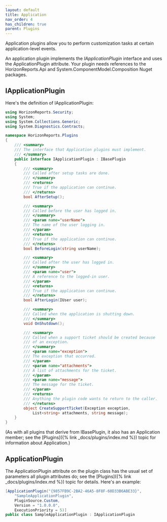 ```yaml
---
layout: default
title: Application
nav_order: 4
has_children: true
parent: Plugins
---
```


Application plugins allow you to perform customization tasks at certain application-level events.

An application plugin implements the *IApplicationPlugin* interface and uses the ApplicationPlugin attribute. Your plugin needs references to the HorizonReports.Api and System.ComponentModel.Composition Nuget packages.

## IApplicationPlugin
Here's the definition of IApplicationPlugin:

```csharp
using HorizonReports.Security;
using System;
using System.Collections.Generic;
using System.Diagnostics.Contracts;

namespace HorizonReports.Plugins
{
    /// <summary>
    /// The interface that Application plugins must implement.
    /// </summary>
    public interface IApplicationPlugin : IBasePlugin
    {
        /// <summary>
        /// Called after setup tasks are done.
        /// </summary>
        /// <returns>
        /// True if the application can continue.
        /// </returns>
        bool AfterSetup();

        /// <summary>
        /// Called before the user has logged in.
        /// </summary>
        /// <param name="userName">
        /// The name of the user logging in.
        /// </param>
        /// <returns>
        /// True if the application can continue.
        /// </returns>
        bool BeforeLogin(string userName);

        /// <summary>
        /// Called after the user has logged in.
        /// </summary>
        /// <param name="user">
        /// A reference to the logged-in user.
        /// </param>
        /// <returns>
        /// True if the application can continue.
        /// </returns>
        bool AfterLogin(IUser user);

        /// <summary>
        /// Called when the application is shutting down.
        /// </summary>
        void OnShutdown();

        /// <summary>
        /// Called when a support ticket should be created because
        /// of an exception.
        /// </summary>
        /// <param name="exception">
        /// The exception that occurred.
        /// </param>
        /// <param name="attachments">
        /// A list of attachments for the ticket.
        /// </param>
        /// <param name="message">
        /// The message for the ticket.
        /// </param>
        /// <returns>
        /// Anything the plugin code wants to return to the caller.
        /// </returns>
        object CreateSupportTicket(Exception exception,
            List<string> attachments, string message);
    }
}
```

(As with all plugins that derive from IBasePlugin, it also has an Application member; see the [Plugins]({% link _docs/plugins/index.md %}) topic for information about Application.)

## ApplicationPlugin
The ApplicationPlugin attribute on the plugin class has the usual set of parameters all plugin attributes do; see the [Plugins]({% link _docs/plugins/index.md %}) topic for details. Here's an example:

```csharp
[ApplicationPlugin("{9857FB9C-2BA2-46A5-8F8F-60D33B6ABE33}",
    "SampleApplicationPlugin",
    PluginSource.Custom,
    Version = "1.0.0.0",
    ExecutionPriority = 5)]
public class SampleApplicationPlugin : IApplicationPlugin
```
